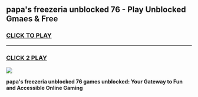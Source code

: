 
## papa's freezeria unblocked 76 - Play Unblocked Gmaes & Free
<h3>
<a href="https://news.freeplayer.one?title=papa's_freezeria_unblocked_76&ref=23F">CLICK TO PLAY</a></h3>
<hr>

<h3>
<a href="https://news.freeplayer.one?title=papa's_freezeria_unblocked_76&ref=23F">CLICK 2 PLAY</a>
  
</h3>

<a href="https://news.freeplayer.one?title=papa's_freezeria_unblocked_76&ref=23F/"><img src="https://clearcache.store/games.png"></a>


**papa's freezeria unblocked 76 games unblocked: Your Gateway to Fun and Accessible Online Gaming**
